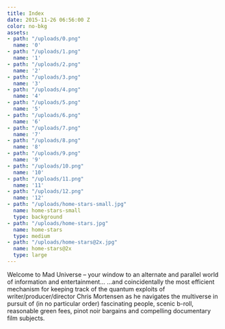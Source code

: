 ```yaml
---
title: Index
date: 2015-11-26 06:56:00 Z
color: no-bkg
assets:
- path: "/uploads/0.png"
  name: '0'
- path: "/uploads/1.png"
  name: '1'
- path: "/uploads/2.png"
  name: '2'
- path: "/uploads/3.png"
  name: '3'
- path: "/uploads/4.png"
  name: '4'
- path: "/uploads/5.png"
  name: '5'
- path: "/uploads/6.png"
  name: '6'
- path: "/uploads/7.png"
  name: '7'
- path: "/uploads/8.png"
  name: '8'
- path: "/uploads/9.png"
  name: '9'
- path: "/uploads/10.png"
  name: '10'
- path: "/uploads/11.png"
  name: '11'
- path: "/uploads/12.png"
  name: '12'
- path: "/uploads/home-stars-small.jpg"
  name: home-stars-small
  type: background
- path: "/uploads/home-stars.jpg"
  name: home-stars
  type: medium
- path: "/uploads/home-stars@2x.jpg"
  name: home-stars@2x
  type: large
---
```


Welcome to Mad Universe – your window to an alternate and parallel world of information and entertainment… …and coincidentally the most efficient mechanism for keeping track of the quantum exploits of writer/producer/director Chris Mortensen as he navigates the multiverse in pursuit of (in no particular order) fascinating people, scenic b-roll, reasonable green fees, pinot noir bargains and compelling documentary film subjects.
